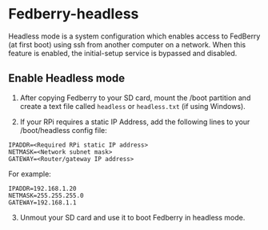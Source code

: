 # Fedberry-headless
Headless mode is a system configuration which enables access to FedBerry (at first boot) using ssh from another computer on a network. When this feature is enabled, the initial-setup service is bypassed and disabled.

## Enable Headless mode
1) After copying Fedberry to your SD card, mount the /boot partition and create a text file called `headless` or `headless.txt` (if using Windows).

2) If your RPi requires a static IP Address, add the following lines to your /boot/headless config file:
```
IPADDR=<Required RPi static IP address>
NETMASK=<Network subnet mask>
GATEWAY=<Router/gateway IP address>
```
  For example:
```
IPADDR=192.168.1.20
NETMASK=255.255.255.0
GATEWAY=192.168.1.1
```

3) Unmout your SD card and use it to boot Fedberry in headless mode.
